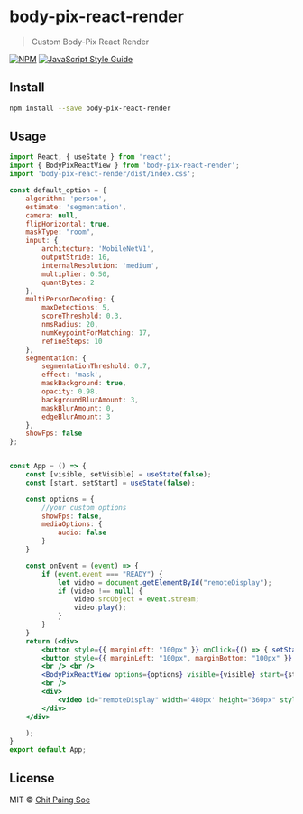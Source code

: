 # body-pix-react-render

> Custom Body-Pix React Render

[![NPM](https://img.shields.io/npm/v/body-pix-react-render.svg)](https://www.npmjs.com/package/body-pix-react-render) [![JavaScript Style Guide](https://img.shields.io/badge/code_style-standard-brightgreen.svg)](https://standardjs.com)

## Install

```bash
npm install --save body-pix-react-render
```

## Usage

```jsx
import React, { useState } from 'react';
import { BodyPixReactView } from 'body-pix-react-render';
import 'body-pix-react-render/dist/index.css';

const default_option = {
    algorithm: 'person',
    estimate: 'segmentation',
    camera: null,
    flipHorizontal: true,
    maskType: "room",
    input: {
        architecture: 'MobileNetV1',
        outputStride: 16,
        internalResolution: 'medium',
        multiplier: 0.50,
        quantBytes: 2
    },
    multiPersonDecoding: {
        maxDetections: 5,
        scoreThreshold: 0.3,
        nmsRadius: 20,
        numKeypointForMatching: 17,
        refineSteps: 10
    },
    segmentation: {
        segmentationThreshold: 0.7,
        effect: 'mask',
        maskBackground: true,
        opacity: 0.98,
        backgroundBlurAmount: 3,
        maskBlurAmount: 0,
        edgeBlurAmount: 3
    },
    showFps: false
};


const App = () => {
    const [visible, setVisible] = useState(false);
    const [start, setStart] = useState(false);

    const options = {
        //your custom options
        showFps: false,
        mediaOptions: {
            audio: false
        }
    }

    const onEvent = (event) => {
        if (event.event === "READY") {
            let video = document.getElementById("remoteDisplay");
            if (video !== null) {
                video.srcObject = event.stream;
                video.play();
            }
        }
    }
    return (<div>
        <button style={{ marginLeft: "100px" }} onClick={() => { setStart(!start) }} disabled={start ? true : false}>Start</button>
        <button style={{ marginLeft: "100px", marginBottom: "100px" }} onClick={() => { setVisible(!visible) }}>{visible ? "Hide View" : "Show View"}</button>
        <br /> <br />
        <BodyPixReactView options={options} visible={visible} start={start} onEvent={onEvent} />
        <br />
        <div>
            <video id="remoteDisplay" width='480px' height="360px" style={{ border: "1px solid #000" }} />
        </div>
    </div>

    );
}
export default App;
```

## License

MIT © [Chit Paing Soe](https://github.com/chitpaingsoe)
